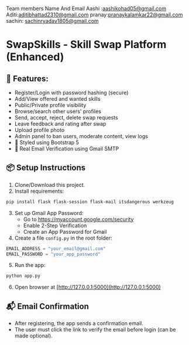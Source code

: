 Team members Name And Email
Aashi :aashikohad05@gmail.com 
Aditi:aditibhattad2310@gmail.com
pranay:pranaykalamkar22@gmail.com
sachin: sachinryadav1805@gmail.com
# SwapSkills - Skill Swap Platform (Enhanced)

## 🚀 Features:
- Register/Login with password hashing (secure)
- Add/View offered and wanted skills
- Public/Private profile visibility
- Browse/search other users' profiles
- Send, accept, reject, delete swap requests
- Leave feedback and rating after swap
- Upload profile photo
- Admin panel to ban users, moderate content, view logs
- 🎨 Styled using Bootstrap 5
- 📧 Real Email Verification using Gmail SMTP

## 📦 Setup Instructions

1. Clone/Download this project.
2. Install requirements:
```bash
pip install flask flask-session flask-mail itsdangerous werkzeug
```
3. Set up Gmail App Password:
   - Go to https://myaccount.google.com/security
   - Enable 2-Step Verification
   - Create an App Password for Gmail
4. Create a file `config.py` in the root folder:

```python
EMAIL_ADDRESS = "your_email@gmail.com"
EMAIL_PASSWORD = "your_app_password"
```

5. Run the app:
```bash
python app.py
```

6. Open browser at [http://127.0.0.1:5000](http://127.0.0.1:5000)

## 📬 Email Confirmation
- After registering, the app sends a confirmation email.
- The user must click the link to verify the email before login (can be made optional).
